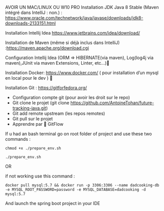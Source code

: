 AVOIR UN MAC/LINUX OU W10 PRO Installation JDK Java 8 Stable (Maven intégré dans IntelliJ : non.) : https://www.oracle.com/technetwork/java/javase/downloads/jdk8-downloads-2133151.html

Installation Intellij Idea https://www.jetbrains.com/idea/download/

Installation de Maven (même si déjà inclus dans IntelliJ) :https://maven.apache.org/download.cgi

Configuration Intellij Idea (ORM => HIBERNATE(via maven), Log(log4j via maven),JUnit via maven Extensions, Linter, etc…)🐳

Installation Docker: https://www.docker.com/ ( pour installation d’un mysql en local pour le dev ) 🙏

Installation Git : https://gitforfedora.org/

 - Configuration compte git (pour avoir les droit sur le repo)
 - Git clone le projet (git clone https://github.com/AntoineTohan/future-tracking-java.git)
 - Git add remote upstream (les repos remotes)
 - Git pull sur le projet
 - Apprendre par 💖 GitFlow

 If u had an bash terminal go on root folder of project  and use these two commands :

```chmod +x ./prepare_env.sh```

```./prepare_env.sh```

OR 

if not working use this command :

```docker pull mysql:5.7 && docker run -p 3306:3306 --name dadcooking-db -e MYSQL_ROOT_PASSWORD=password -e MYSQL_DATABASE=dadcooking -d mysql:5.7```

And launch the spring boot project in your IDE
